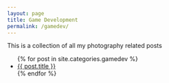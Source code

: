 ```yaml
---
layout: page
title: Game Development
permalink: /gamedev/
---
```


This is a collection of all my photography related posts

<ul>
{% for post in site.categories.gamedev %}
	<li><a href="{{ post.url }}">{{ post.title }}</a></li>
{% endfor %}
</ul>